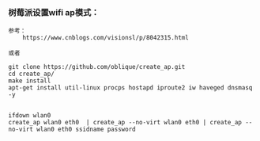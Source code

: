 <!--
author: hack0072008
head: http://www.etcunion.com/static/logo1_128x128.jpg
date: 2018-12-17
title: 树莓派3b+_wifi-ap
tags: wifi-ap,3b+
images: http://www.etcunion.com/static/logo1_128x128.jpg
category: 3b+ wifi-ap
status: publish
summary: 树莓派3b+使用AP模式
-->




### 树莓派设置wifi ap模式：
    参考：
        https://www.cnblogs.com/visionsl/p/8042315.html
    
    或者
    
    git clone https://github.com/oblique/create_ap.git
    cd create_ap/
    make install
    apt-get install util-linux procps hostapd iproute2 iw haveged dnsmasq -y
    
    
    ifdown wlan0
    create_ap wlan0 eth0  | create_ap --no-virt wlan0 eth0 | create_ap --no-virt wlan0 eth0 ssidname password
    
    
    
    
    
